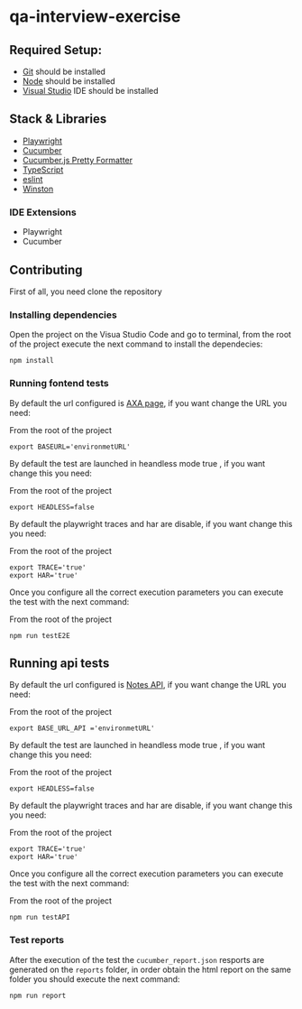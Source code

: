 # qa-interview-exercise

## Required Setup:
* [Git](https://git-scm.com/book/en/v2/Getting-Started-Installing-Git) should be installed
* [Node](https://nodejs.org/en/download/package-manager) should be installed
* [Visual Studio](https://code.visualstudio.com/) IDE should be installed

##  Stack & Libraries
* [Playwright](https://playwright.dev/docs/intro)
* [Cucumber](https://cucumber.io/docs/installation/javascript/)
* [Cucumber.js Pretty Formatter](https://www.npmjs.com/package/@cucumber/pretty-formatter?activeTab=readme)
* [TypeScript](https://www.typescriptlang.org/download/)
* [eslint](https://eslint.org/)
* [Winston](https://github.com/winstonjs/winston)

###  IDE Extensions
* Playwright
* Cucumber

## Contributing

First of all, you need clone the repository

### Installing dependencies
Open the project on the Visua Studio Code  and go to terminal, from the root of the project execute the next command to install the dependecies:
```console
npm install
```
### Running fontend tests
By default the url configured is [AXA page](https://smartservices.axaxl.com/), if you want change the URL you need:

From the root of the project
```console
export BASEURL='environmetURL'
```
By default the test are launched in heandless mode true , if you want change this you need:

From the root of the project
```console
export HEADLESS=false
```
By default the playwright traces and har are disable, if you want change this you need:

From the root of the project
```console
export TRACE='true'
export HAR='true'
```
Once you configure all the correct execution parameters you can execute the test with the next command:

From the root of the project
```console
npm run testE2E
```
## Running api tests
By default the url configured is [Notes API](https://practice.expandtesting.com/notes/api), if you want change the URL you need:

From the root of the project
```console
export BASE_URL_API ='environmetURL'
```
By default the test are launched in heandless mode true , if you want change this you need:

From the root of the project
```console
export HEADLESS=false
```
By default the playwright traces and har are disable, if you want change this you need:

From the root of the project
```console
export TRACE='true'
export HAR='true'
```
Once you configure all the correct execution parameters you can execute the test with the next command:

From the root of the project
```console
npm run testAPI
```
### Test reports
After the execution of the test the  `cucumber_report.json` resports are generated on the `reports` folder, in order obtain the html report  on the same folder you should execute the next command:
```console
npm run report
```
